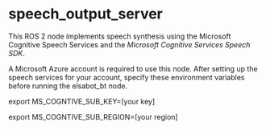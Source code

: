 # speech_output_server

This ROS 2 node implements speech synthesis using the Microsoft Cognitive Speech Services and the *Microsoft Cognitive Services Speech SDK*.

A Microsoft Azure account is required to use this node.  After setting up the speech services for your account, specify these environment variables before running the elsabot_bt node.

export MS_COGNTIVE_SUB_KEY=[your key]

export MS_COGNTIVE_SUB_REGION=[your region]
